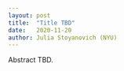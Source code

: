 ```yaml
---
layout: post
title:  "Title TBD"
date:   2020-11-20
author: Julia Stoyanovich (NYU)
---
```


Abstract TBD.
